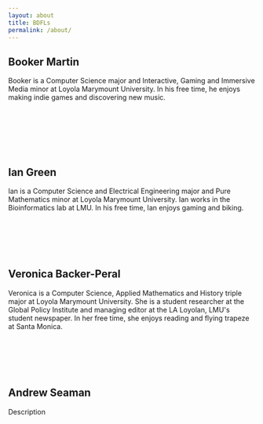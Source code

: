 ```yaml
---
layout: about
title: BDFLs
permalink: /about/
---
```


## Booker Martin

Booker is a Computer Science major and Interactive, Gaming and Immersive Media minor at Loyola Marymount University.
In his free time, he enjoys making indie games and discovering new music.  
<br><br><br><br><br><br>

## Ian Green
Ian is a Computer Science and Electrical Engineering major and Pure Mathematics minor at Loyola Marymount University. Ian works in the Bioinformatics lab at LMU. In his free time, Ian enjoys gaming and biking.
<br><br><br><br><br><br>

## Veronica Backer-Peral
Veronica is a Computer Science, Applied Mathematics and History triple major at Loyola Marymount University. She is a student researcher at the Global Policy Institute and managing editor at the LA Loyolan, LMU's student newspaper. In her free time, she enjoys reading and flying trapeze at Santa Monica.
<br><br><br><br><br><br>

## Andrew Seaman
Description
<br><br><br><br><br><br>
